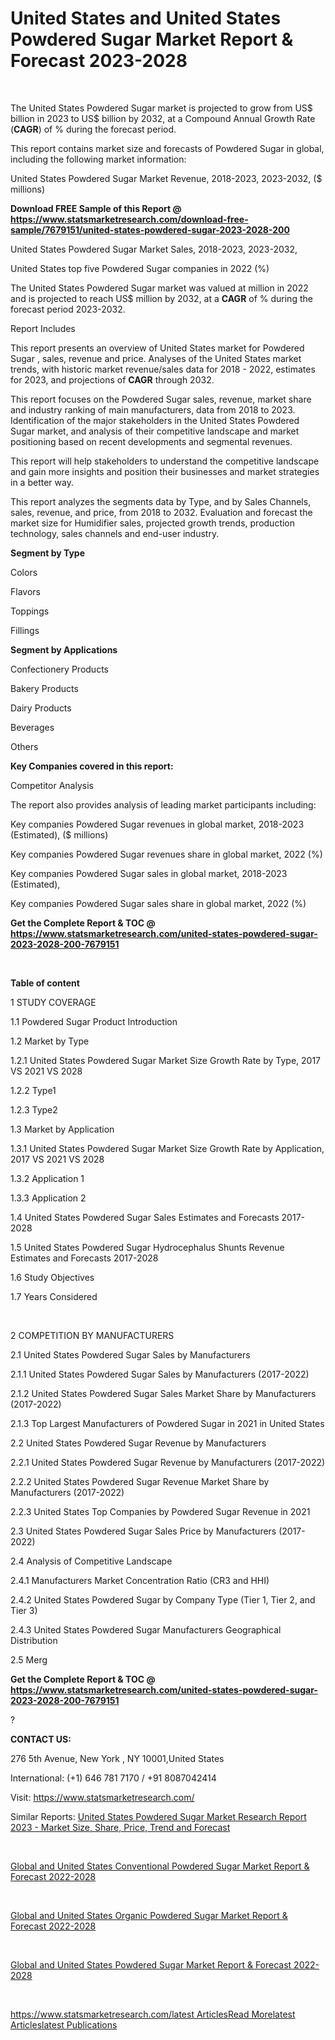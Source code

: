 <h1>United States and United States Powdered Sugar Market Report & Forecast 2023-2028</h1><br/><p>The United States Powdered Sugar market is projected to grow from US$ billion in 2023 to US$ billion by 2032, at a Compound Annual Growth Rate (<strong>CAGR</strong>) of % during the forecast period.</p>
 
 
 
 <p>This report contains market size and forecasts of Powdered Sugar in global, including the following market information:</p>
 
 
 
 <p>United States Powdered Sugar Market Revenue, 2018-2023, 2023-2032, ($ millions)</p>
 
 
 
 <p><strong>Download FREE Sample of this Report @ <a href="https://www.statsmarketresearch.com/download-free-sample/7679151/united-states-powdered-sugar-2023-2028-200">https://www.statsmarketresearch.com/download-free-sample/7679151/united-states-powdered-sugar-2023-2028-200</a></strong></p>
 
 
 
 <p>United States Powdered Sugar Market Sales, 2018-2023, 2023-2032,</p>
 
 
 
 <p>United States top five Powdered Sugar companies in 2022 (%)</p>
 
 
 
 <p>The United States Powdered Sugar market was valued at million in 2022 and is projected to reach US$ million by 2032, at a <strong>CAGR</strong> of % during the forecast period 2023-2032.</p>
 
 
 
 <p>Report Includes</p>
 
 
 
 <p>This report presents an overview of United States market for Powdered Sugar , sales, revenue and price. Analyses of the United States market trends, with historic market revenue/sales data for 2018 - 2022, estimates for 2023, and projections of <strong>CAGR</strong> through 2032.</p>
 
 
 
 <p>This report focuses on the Powdered Sugar sales, revenue, market share and industry ranking of main manufacturers, data from 2018 to 2023. Identification of the major stakeholders in the United States Powdered Sugar market, and analysis of their competitive landscape and market positioning based on recent developments and segmental revenues.</p>
 
 
 
 <p>This report will help stakeholders to understand the competitive landscape and gain more insights and position their businesses and market strategies in a better way.</p>
 
 
 
 <p>This report analyzes the segments data by Type, and by Sales Channels, sales, revenue, and price, from 2018 to 2032. Evaluation and forecast the market size for Humidifier sales, projected growth trends, production technology, sales channels and end-user industry.</p>
 
 
 
 <p><strong>Segment by Type</strong></p>
 
 
 
 <p>Colors</p>
 
 
 
 <p>Flavors</p>
 
 
 
 <p>Toppings</p>
 
 
 
 <p>Fillings</p>
 
 
 
 <p><strong>Segment <strong><strong>by Applications</strong></strong></strong></p>
 
 
 
 <p>Confectionery Products</p>
 
 
 
 <p>Bakery Products</p>
 
 
 
 <p>Dairy Products</p>
 
 
 
 <p>Beverages</p>
 
 
 
 <p>Others</p>
 
 
 
 <p><strong>Key Companies covered in this report:</strong></p>
 
 
 
 <p>Competitor Analysis</p>
 
 
 
 <p>The report also provides analysis of leading market participants including:</p>
 
 
 
 <p>Key companies Powdered Sugar revenues in global market, 2018-2023 (Estimated), ($ millions)</p>
 
 
 
 <p>Key companies Powdered Sugar revenues share in global market, 2022 (%)</p>
 
 
 
 <p>Key companies Powdered Sugar sales in global market, 2018-2023 (Estimated),</p>
 
 
 
 <p>Key companies Powdered Sugar sales share in global market, 2022 (%)</p>
 
 
 
 <div><b>Get the Complete Report & TOC @ <a href="https://www.statsmarketresearch.com/united-states-powdered-sugar-2023-2028-200-7679151">https://www.statsmarketresearch.com/united-states-powdered-sugar-2023-2028-200-7679151</a></b></div>
 
 
 
 <p><br />
 
 <b>Table of content</b></p>
 
 
 
 <p>1 STUDY COVERAGE<br />
 
 1.1 Powdered Sugar Product Introduction<br />
 
 1.2 Market by Type<br />
 
 1.2.1 United States Powdered Sugar Market Size Growth Rate by Type, 2017 VS 2021 VS 2028<br />
 
 1.2.2 Type1<br />
 
 1.2.3 Type2<br />
 
 1.3 Market by Application<br />
 
 1.3.1 United States Powdered Sugar Market Size Growth Rate by Application, 2017 VS 2021 VS 2028<br />
 
 1.3.2 Application 1<br />
 
 1.3.3 Application 2<br />
 
 1.4 United States Powdered Sugar Sales Estimates and Forecasts 2017-2028<br />
 
 1.5 United States Powdered Sugar Hydrocephalus Shunts Revenue Estimates and Forecasts 2017-2028<br />
 
 1.6 Study Objectives<br />
 
 1.7 Years Considered<br />
 
 <br />
 
 2 COMPETITION BY MANUFACTURERS<br />
 
 2.1 United States Powdered Sugar Sales by Manufacturers<br />
 
 2.1.1 United States Powdered Sugar Sales by Manufacturers (2017-2022)<br />
 
 2.1.2 United States Powdered Sugar Sales Market Share by Manufacturers (2017-2022)<br />
 
 2.1.3 Top Largest Manufacturers of Powdered Sugar in 2021 in United States<br />
 
 2.2 United States Powdered Sugar Revenue by Manufacturers<br />
 
 2.2.1 United States Powdered Sugar Revenue by Manufacturers (2017-2022)<br />
 
 2.2.2 United States Powdered Sugar Revenue Market Share by Manufacturers (2017-2022)<br />
 
 2.2.3 United States Top Companies by Powdered Sugar Revenue in 2021<br />
 
 2.3 United States Powdered Sugar Sales Price by Manufacturers (2017-2022)<br />
 
 2.4 Analysis of Competitive Landscape<br />
 
 2.4.1 Manufacturers Market Concentration Ratio (CR3 and HHI)<br />
 
 2.4.2 United States Powdered Sugar by Company Type (Tier 1, Tier 2, and Tier 3)<br />
 
 2.4.3 United States Powdered Sugar Manufacturers Geographical Distribution<br />
 
 2.5 Merg</p>
 
 
 
 <div><b>Get the Complete Report & TOC @ <a href="https://www.statsmarketresearch.com/united-states-powdered-sugar-2023-2028-200-7679151">https://www.statsmarketresearch.com/united-states-powdered-sugar-2023-2028-200-7679151</a></b></div>
 
 
 
 <p>? </p>
 
 
 
 <p><b>CONTACT US:</b><br />
 
 276 5th Avenue, New York , NY 10001,United States<br />
 
 International: (+1) 646 781 7170 / +91 8087042414<br />
 
 Visit: <a href="https://www.statsmarketresearch.com/">https://www.statsmarketresearch.com/</a><br />
 
 Similar Reports: <a href="https://www.statsmarketresearch.com/united-states-powdered-sugar-2023-2028-200-7679151">United States Powdered Sugar Market Research Report 2023 - Market Size, Share, Price, Trend and Forecast</a><br />
 
 <br />
 
 <a href="https://www.statsmarketresearch.com/united-states-powdered-sugar-2023-2028-200-7679151">Global and United States Conventional Powdered Sugar Market Report & Forecast 2022-2028</a><br />
 
 <br />
 
 <a href="https://www.statsmarketresearch.com/united-states-powdered-sugar-2023-2028-200-7679151">Global and United States Organic Powdered Sugar Market Report & Forecast 2022-2028</a><br />
 
 <br />
 
 <a href="https://www.statsmarketresearch.com/united-states-powdered-sugar-2023-2028-200-7679151">Global and United States Powdered Sugar Market Report & Forecast 2022-2028</a><br />
 
 <br />
 
 <a href="https://gyeongbokgung.com">https://www.statsmarketresearch.com/</a><a href="https://hallyeomaritime.com">latest Articles</a><a href="https://jingwansa.com">Read More</a><a href="https://nguoiviet.jp/">latest Articles</a><a href="https://www.intelmarketresearch.com/">latest Publications</a></p>